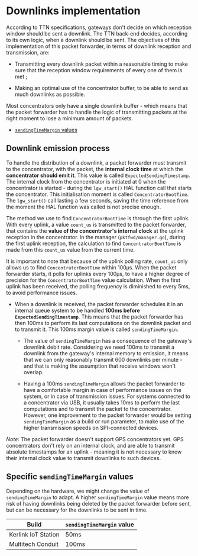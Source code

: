 # Downlinks implementation

According to TTN specifications, gateways don't decide on which reception window should be sent a downlink. The TTN back-end decides, according to its own logic, when a downlink should be sent. The objectives of this implementation of this packet forwarder, in terms of downlink reception and transmission, are:

* Transmitting every downlink packet within a reasonable timing to make sure that the reception window requirements of every one of them is met ;

* Making an optimal use of the concentrator buffer, to be able to send as much downlinks as possible.

Most concentrators only have a single downlink buffer - which means that the packet forwarder has to handle the logic of transmitting packets at the right moment to lose a minimum amount of packets.

+ [`sendingTimeMargin` values](#values)

## Downlink emission process

To handle the distribution of a downlink, a packet forwarder must transmit to the concentrator, with the packet, the **internal clock time** at which the **concentrator should emit it**. This value is called `ExpectedSendingTimestamp`. The internal clock from the concentrator is initiated at 0 when the concentrator is started - during the `lgw_start()` HAL function call that starts the concentrator. This initialisation moment is called `ConcentratorBootTime`. The `lgw_start()` call lasting a few seconds, saving the time reference from the moment the HAL function was called is not precise enough.

The method we use to find `ConcentratorBootTime` is through the first uplink. With every uplink, a value `count_us` is transmitted to the packet forwarder, that contains the **value of the concentrator's internal clock** at the uplink reception in the concentrator. In the manager (`pktfwd/manager.go`), during the first uplink reception, the calculation to find `ConcentratorBootTime` is made from this `count_us` value from the current time.

It is important to note that because of the uplink polling rate, `count_us` only allows us to find `ConcentratorBootTime` within 100μs. When the packet forwarder starts, it polls for uplinks every 100μs, to have a higher degree of precision for the `ConcentratorBootTime` value calculation. When the first uplink has been received, the polling frequency is diminished to every 5ms, to avoid performance issues.

* When a downlink is received, the packet forwarder schedules it in an internal queue system to be handled **100ms before `ExpectedSendingTimestamp`**. This means that the packet forwarder has then 100ms to perform its last computations on the downlink packet and to transmit it. This 100ms margin value is called `sendingTimeMargin`.
	
	* The value of `sendingTimeMargin` has a consequence of the gateway's downlink debit rate. Considering we need 100ms to transmit a downlink from the gateway's internal memory to emission, it means that we can only reasonably transmit 600 downlinks per minute - and that is making the assumption that receive windows won't overlap.

	* Having a 100ms `sendingTimeMargin` allows the packet forwarder to have a comfortable margin in case of performance issues on the system, or in case of transmission issues. For systems connected to a concentrator via USB, it usually takes 10ms to perform the last computations and to transmit the packet to the concentrator. However, one improvement to the packet forwarder would be setting `sendingTimeMargin` as a build or run parameter, to make use of the higher transmission speeds on SPI-connected devices.

*Note:* The packet forwarder doesn't support GPS concentrators yet. GPS concentrators don't rely on an internal clock, and are able to transmit absolute timestamps for an uplink - meaning it is not necessary to know their internal clock value to transmit downlinks to such devices.

## <a name="values"></a>Specific `sendingTimeMargin` values

Depending on the hardware, we might change the value of `sendingTimeMargin` to adapt. A higher `sendingTimeMargin` value means more risk of having downlinks being deleted by the packet forwarder before sent, but can be necessary for the downlinks to be sent in time.

|Build|`sendingTimeMargin` value|
|---|---|
|Kerlink IoT Station|50ms|
|Multitech Conduit|100ms|
